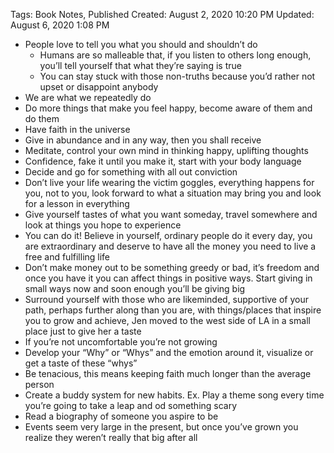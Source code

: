 Tags: Book Notes, Published
Created: August 2, 2020 10:20 PM
Updated: August 6, 2020 1:08 PM

- People love to tell you what you should and shouldn’t do
    - Humans are so malleable that, if you listen to others long enough, you’ll tell yourself that what they’re saying is true
    - You can stay stuck with those non-truths because you’d rather not upset or disappoint anybody
- We are what we repeatedly do
- Do more things that make you feel happy, become aware of them and do them
- Have faith in the universe
- Give in abundance and in any way, then you shall receive
- Meditate, control your own mind in thinking happy, uplifting thoughts
- Confidence, fake it until you make it, start with your body language
- Decide and go for something with all out conviction
- Don’t live your life wearing the victim goggles, everything happens for you, not to you, look forward to what a situation may bring you and look for a lesson in everything
- Give yourself tastes of what you want someday, travel somewhere and look at things you hope to experience
- You can do it! Believe in yourself, ordinary people do it every day, you are extraordinary and deserve to have all the money you need to live a free and fulfilling life
- Don’t make money out to be something greedy or bad, it’s freedom and once you have it you can affect things in positive ways. Start giving in small ways now and soon enough you’ll be giving big
- Surround yourself with those who are likeminded, supportive of your path, perhaps further along than you are, with things/places that inspire you to grow and achieve, Jen moved to the west side of LA in a small place just to give her a taste
- If you’re not uncomfortable you’re not growing
- Develop your “Why” or “Whys” and the emotion around it, visualize or get a taste of these “whys”
- Be tenacious, this means keeping faith much longer than the average person
- Create a buddy system for new habits. Ex. Play a theme song every time you’re going to take a leap and od something scary
- Read a biography of someone you aspire to be
- Events seem very large in the present, but once you’ve grown you realize they weren’t really that big after all